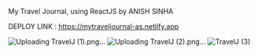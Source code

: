 
My Travel Journal, using ReactJS by ANISH SINHA

DEPLOY LINK : https://mytraveljournal-as.netlify.app


![Uploading TravelJ (1).png…]()
![Uploading TravelJ (2).png…]()
![TravelJ (3)](https://github.com/anishsinhaa/travel-journal/assets/119957644/fb41ee23-2651-4ec7-a5e8-6e98c44ca527)

